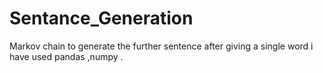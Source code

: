 # Sentance_Generation
Markov chain to generate the further sentence after giving a single word 
i have used pandas ,numpy .
